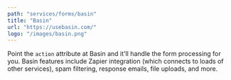 ```yaml
---
path: "services/forms/basin"
title: "Basin"
url: "https://usebasin.com/"
logo: "/images/basin.png"
---
```


Point the `action` attribute at Basin and it'll handle the form processing for you. Basin features include Zapier integration (which connects to loads of other services), spam filtering, response emails, file uploads, and more.
